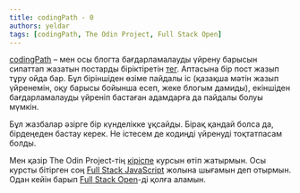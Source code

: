 ```yaml
---
title: codingPath - 0
authors: yeldar
tags: [codingPath, The Odin Project, Full Stack Open]
---
```


[codingPath](/blog/tags/coding-path) – мен осы блогта бағдарламалауды үйрену барысын сипаттап жазатын постарды біріктіретін [тег](<https://en.wikipedia.org/wiki/Tag_(metadata)>). Аптасына бір пост жазып тұру ойда бар. Бұл біріншіден өзіме пайдалы іс (қазақша мәтін жазып үйренемін, оқу барысы бойынша есеп, жеке блогым дамиды), екіншіден бағдарламалауды үйреніп бастаған адамдарға да пайдалы болуы мүмкін.

Бұл жазбалар әзірге бір күнделікке ұқсайды. Бірақ қандай болса да, бірдеңеден бастау керек. Не істесем де кодиңді үйренуді тоқтатпасам болды.

Мен қазір The Odin Project-тің [кіріспе](https://www.theodinproject.com/paths/foundations/courses/foundations) курсын өтіп жатырмын. Осы курсты бітірген соң [Full Stack JavaScript](https://www.theodinproject.com/paths/full-stack-javascript) жолына шығамын деп отырмын. Одан кейін барып [Full Stack Open](https://fullstackopen.com)-ді қолға аламын.
